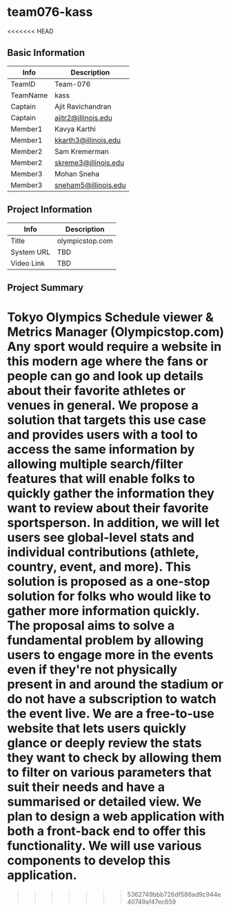 # team076-kass
<<<<<<< HEAD

## Basic Information

|   Info      |        Description     |
| ----------- | ---------------------- |
| TeamID      |  Team-076              |
| TeamName    |  kass                  |
| Captain     |  Ajit Ravichandran     |
| Captain     |  ajitr2@illinois.edu   |
| Member1     |  Kavya Karthi          |
| Member1     |  kkarth3@illinois.edu  |
| Member2     |  Sam Kremerman         |
| Member2     |  skreme3@illinois.edu  |
| Member3     |  Mohan Sneha           |
| Member3     |  sneham5@illinois.edu  |

## Project Information

|   Info      |        Description     |
| ----------- | ---------------------- |
|  Title      |       olympicstop.com     |
| System URL  |      TBD      |
| Video Link  |      TBD      |

## Project Summary
Tokyo Olympics Schedule viewer & Metrics Manager (Olympicstop.com)
Any sport would require a website in this modern age where the fans or people can go and look up details about their favorite athletes or venues in general. We propose a solution that targets this use case and provides users with a tool to access the same information by allowing multiple search/filter features that will enable folks to quickly gather the information they want to review about their favorite sportsperson. In addition, we will let users see global-level stats and individual contributions (athlete, country, event, and more). This solution is proposed as a one-stop solution for folks who would like to gather more information quickly. 
The proposal aims to solve a fundamental problem by allowing users to engage more in the events even if they're not physically present in and around the stadium or do not have a subscription to watch the event live. We are a free-to-use website that lets users quickly glance or deeply review the stats they want to check by allowing them to filter on various parameters that suit their needs and have a summarised or detailed view.
We plan to design a web application with both a front-back end to offer this functionality. We will use various components to develop this application.
=======
>>>>>>> 5362749bbb726df586ad9c944e40749af47ec659
